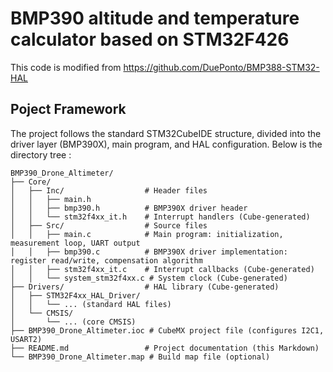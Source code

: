# BMP390 altitude and temperature calculator based on STM32F426

This code is modified from https://github.com/DuePonto/BMP388-STM32-HAL
## Poject Framework
The project follows the standard STM32CubeIDE structure, divided into the driver layer (BMP390X), main program, and HAL configuration. Below is the directory tree :
```
BMP390_Drone_Altimeter/
├── Core/
│   ├── Inc/                  # Header files
│   │   ├── main.h
│   │   ├── bmp390.h          # BMP390X driver header
│   │   └── stm32f4xx_it.h    # Interrupt handlers (Cube-generated)
│   ├── Src/                  # Source files
│   │   ├── main.c            # Main program: initialization, measurement loop, UART output
│   │   ├── bmp390.c          # BMP390X driver implementation: register read/write, compensation algorithm
│   │   ├── stm32f4xx_it.c    # Interrupt callbacks (Cube-generated)
│   │   └── system_stm32f4xx.c # System clock (Cube-generated)
├── Drivers/                  # HAL library (Cube-generated)
│   ├── STM32F4xx_HAL_Driver/
│   │   └── ... (standard HAL files)
│   └── CMSIS/
│       └── ... (core CMSIS)
├── BMP390_Drone_Altimeter.ioc # CubeMX project file (configures I2C1, USART2)
├── README.md                 # Project documentation (this Markdown)
└── BMP390_Drone_Altimeter.map # Build map file (optional)
```